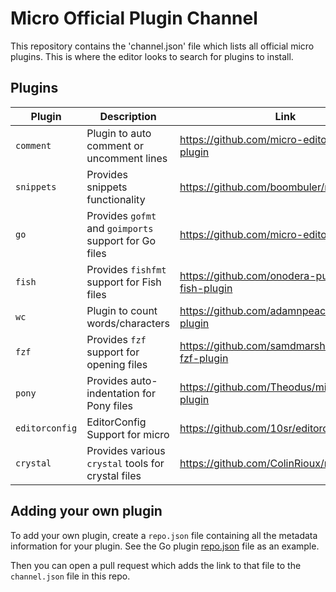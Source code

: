 # Micro Official Plugin Channel

This repository contains the 'channel.json' file which lists all official micro plugins. This is where the editor looks to search for plugins to install.

## Plugins

| Plugin         | Description                                           | Link                                                |
| -------------- | ----------------------------------------------------- | --------------------------------------------------- |
| `comment`      | Plugin to auto comment or uncomment lines             | https://github.com/micro-editor/comment-plugin      |
| `snippets`     | Provides snippets functionality                       | https://github.com/boombuler/microsnippets          |
| `go`           | Provides `gofmt` and `goimports` support for Go files | https://github.com/micro-editor/go-plugin           |
| `fish`         | Provides `fishfmt` support for Fish files             | https://github.com/onodera-punpun/micro-fish-plugin |
| `wc`           | Plugin to count words/characters                      | https://github.com/adamnpeace/micro-wc-plugin       |
| `fzf`          | Provides `fzf` support for opening files              | https://github.com/samdmarshall/micro-fzf-plugin    |
| `pony`         | Provides auto-indentation for Pony files              | https://github.com/Theodus/micro-pony-plugin        |
| `editorconfig` | EditorConfig Support for micro                        | https://github.com/10sr/editorconfig-micro          |
| `crystal`      | Provides various `crystal` tools for crystal files    | https://github.com/ColinRioux/micro-crystal         |

## Adding your own plugin

To add your own plugin, create a `repo.json` file containing all the metadata information for your plugin. See the Go plugin [repo.json](https://github.com/micro-editor/go-plugin/blob/master/repo.json) file as an example.

Then you can open a pull request which adds the link to that file to the `channel.json` file in this repo.
